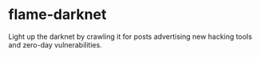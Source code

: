 # flame-darknet
Light up the darknet by crawling it for posts advertising new hacking tools and zero-day vulnerabilities.
